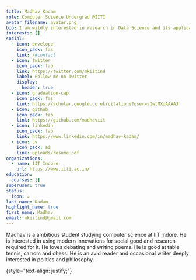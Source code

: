 ```yaml
---
title: Madhav Kadam
role: Computer Science Undergrad @IITI
avatar_filename: avatar.png
bio: I am wildly interested in research in Data Science and its applications.
interests: []
social:
  - icon: envelope
    icon_pack: fas
    link: /#contact
  - icon: twitter
    icon_pack: fab
    link: https://twitter.com/mkiitind
    label: Follow me on Twitter
    display:
      header: true
  - icon: graduation-cap
    icon_pack: fas
    link: https://scholar.google.co.uk/citations?user=sIwtMXoAAAAJ
  - icon: github
    icon_pack: fab
    link: https://github.com/madhaviit
  - icon: linkedin
    icon_pack: fab
    link: https://www.linkedin.com/in/madhav-kadam/
  - icon: cv
    icon_pack: ai
    link: uploads/resume.pdf
organizations:
  - name: IIT Indore
    url: https://www.iiti.ac.in/
education:
  courses: []
superuser: true
status:
  icon: ☕️
last_name: Kadam
highlight_name: true
first_name: Madhav
email: mkiitind@gmail.com
---
```

Madhav is a ambitious student studying computer science at IIT Indore. He is interested in using modern innovations for social good and research required for it. He loves debating and writing poems. He is good at table tennis, carrom and chess. He is an avid reader and occasional writer deeply interested in politics and philosophy. 


{style="text-align: justify;"}

